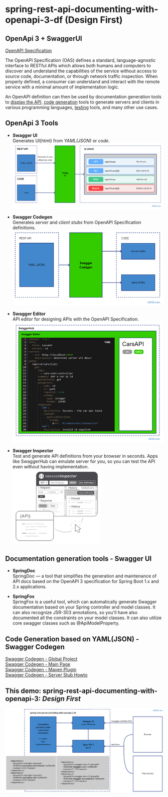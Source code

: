 # spring-rest-api-documenting-with-openapi-3-df (Design First)

## OpenApi 3 + SwaggerUI

[OpenAPI Specification](https://swagger.io/specification/)  

The OpenAPI Specification (OAS) defines a standard, language-agnostic interface to RESTful APIs which allows both humans and computers to discover and understand the capabilities of the service without access to source code, documentation, or through network traffic inspection. When properly defined, a consumer can understand and interact with the remote service with a minimal amount of implementation logic.  

An OpenAPI definition can then be used by documentation generation tools to <u>display the API</u>, <u>code generation</u> tools to generate servers and clients in various programming languages, <u>testing</u> tools, and many other use cases.  

## OpenApi 3 Tools
* **Swagger UI**  
Generates UI(html) from _YAML(JSON)_ or _code_.  
![openapi-swagger-ui.png](openapi-swagger-ui.png?id=1)

* **Swagger Codegen**  
Generates _server_ and _client stubs_ from OpenAPI Specification definitions.  
![openapi-swagger-codegen.png](openapi-swagger-codegen.png?id=1)

* **Swagger Editor**  
API editor for designing APIs with the OpenAPI Specification.  
![openapi-swagger-editor.png](openapi-swagger-editor.png?id=1)

* **Swagger Inspector**  
Test and generate API definitions from your browser in seconds. Apps like SwaggerHub can emulate server for you, so you can test the API even without having implementation.  
![openapi-swagger-inspector.png](openapi-swagger-inspector.png?id=1)

## Documentation generation tools - Swagger UI
* **SpringDoc**  
SpringDoc — a tool that simplifies the generation and maintenance of API docs based on the OpenAPI 3 specification for Spring Boot 1.x and 2.x applications.  

* **SpringFox**  
SpringFox is a useful tool, which can automatically generate Swagger documentation based on your Spring controller and model classes. It can also recognize JSR-303 annotations, so you'll have also documented all the constraints on your model classes. It can also utilize core swagger classes such as @ApiModelProperty.  

## Code Generation based on YAML(JSON) - Swagger Codegen
[Swagger Codegen - Global Project](https://github.com/swagger-api/swagger-codegen-generators)  
[Swagger Codegen - Main Page](https://github.com/swagger-api/swagger-codegen)  
[Swagger Codegen - Maven Plugin](https://github.com/swagger-api/swagger-codegen/tree/master/modules/swagger-codegen-maven-plugin)  
[Swagger Codegen - Server Stub Howto](https://github.com/swagger-api/swagger-codegen/wiki/Server-stub-generator-HOWTO#java-springboot)  

## This demo: spring-rest-api-documenting-with-openapi-3: _Design First_  
![spring-rest-api-documenting-with-openapi-3-1.png](spring-rest-api-documenting-with-openapi-3-df-1.png?id=2)







